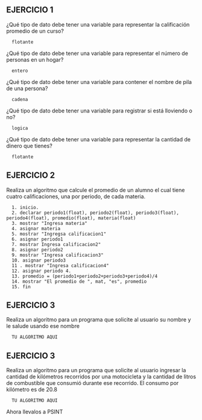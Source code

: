 ## EJERCICIO 1

¿Qué tipo de dato debe tener una variable para representar la calificación promedio de un
curso?

      flotante

¿Qué tipo de dato debe tener una variable para representar el número de personas en un
hogar?

      entero

¿Qué tipo de dato debe tener una variable para contener el nombre de pila de una persona?

      cadena

¿Qué tipo de dato debe tener una variable para registrar si está lloviendo o no?

      logica

¿Qué tipo de dato debe tener una variable para representar la cantidad de dinero que
tienes?

      flotante
      
## EJERCICIO 2

Realiza un algoritmo que calcule el promedio de un alumno el cual tiene cuatro calificaciones, una por periodo, de cada materia.

      1. inicio.
      2. declarar periodo1(float), periodo2(float), periodo3(float), periodo4(float), promedio(float), materia(float)
      3. mostrar "Ingresa materia"
      4. asignar materia 
      5. mostrar "Ingregsa calificacion1"
      6. asignar periodo1
      7. mostrar Ingresa calificacion2"
      8. asignar periodo2
      9. mostrar "Ingresa calificacion3"
      10. asignar periodo3
      11 . mostrar "Ingresa calificacion4"
      12. asignar periodo 4.
      13. promedio = (periodo1+periodo2+periodo3+periodo4)/4
      14. mostrar "El promedio de ", mat, "es", promedio
      15. fin
         
      
      
## EJERCICIO 3

Realiza un algoritmo para un programa que solicite al usuario su nombre y le salude usando ese nombre

      TU ALGORITMO AQUI  

## EJERCICIO 3

Realiza un algoritmo para  un programa que solicite al usuario ingresar la cantidad de kilómetros recorridos por una motocicleta y la cantidad de litros de combustible que consumió durante ese recorrido. El consumo por kilómetro es de 20.8

      TU ALGORITMO AQUI  

Ahora llevalos a PSINT

